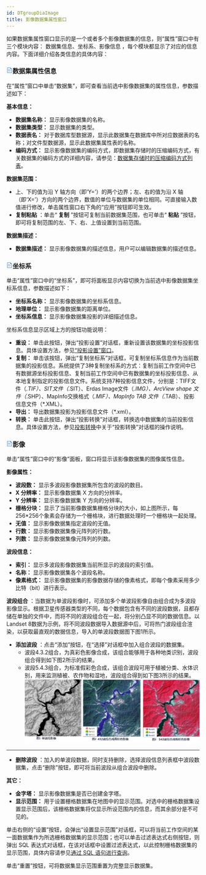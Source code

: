 ```yaml
---
id: DTgroupDiaImage
title: 影像数据集属性窗口  
---  
```

如果数据集属性窗口显示的是一个或者多个影像数据集的信息，则“属性”窗口中有三个模块内容： 数据集信息、坐标系、影像信息
，每个模块都显示了对应的信息内容。下面详细介绍各类信息的具体内容：

### ![](../../img/read.gif)数据集属性信息

在“属性”窗口中单击“数据集”，即可查看当前选中影像数据集的属性信息，参数描述如下：

**基本信息：**

  * **数据集名称：** 显示影像数据集的名称。
  * **数据集类型：** 显示数据集的类型。
  * **数据表名：** 对于数据库型数据源，显示此数据集在数据库中所对应数据表的名称；对文件型数据源，显示此数据集属性表的名称。
  * **编码方式：** 显示影像数据集的编码方式，即数据集存储时的压缩编码方式，有关数据集的编码方式的详细内容，请参见：[数据集存储时的压缩编码方式列表](EncodeType)。

**数据集范围：**

  * 上、下的值为沿 Y 轴方向（即‘Y=’）的两个边界；左、右的值为沿 X 轴（即‘X=’）方向的两个边界，数值的单位与数据集的单位相同。可直接输入数值进行修改，单击属性窗口右下角的“应用”按钮即可生效。
  * **复制粘贴** ：单击“ **复制** ”按钮可复制当前数据集范围，也可单击“ **粘贴** ”按钮，即可将复制范围的左、下、右、上值设置到当前范围。

**数据集描述：**

  * **数据集描述：** 显示影像数据集的描述信息，用户可以编辑数据集的描述信息。

### ![](../../img/read.gif)坐标系

单击“属性”窗口中的“坐标系”，即可将面板显示内容切换为当前选中影像数据集坐标系信息，参数描述如下：

  * **坐标系名称：** 显示影像数据集的坐标系信息。
  * **地理单位：** 显示影像数据集的距离单位。
  * **坐标系信息：** 显示影像数据集投影的详细描述信息。

坐标系信息显示区域上方的按钮功能说明：

  * **重设：** 单击此按钮，弹出“投影设置”对话框，重新设置该数据集的坐标投影信息。具体设置方法，参见[“投影设置”窗口](../Projection/PrjCoordSysSettingWin)。 
  * **复制：** 单击该按钮，弹出“复制坐标系”对话框，可复制坐标系信息作为当前数据集的投影信息。系统提供了3种复制坐标系的方式：复制当前工作空间中已有数据源坐标投影信息、复制当前工作空间中已有数据集的坐标投影信息、从本地复制指定的投影信息文件。系统支持7种投影信息文件，分别是：TIFF文件（*.TIF）、SIT文件（*.SIT）、Erdas Image文件（*.IMG）、ArcView shape 文件（*.SHP）、MapInfo交换格式（*.MIF）、MapInfo TAB 文件（*.TAB）、投影信息文件（*.XML）。 
  * **导出：** 导出数据集投影为投影信息文件（*.xml）。
  * **转换：** 单击此按钮，弹出“投影转换”对话框，转换选中数据集的当前投影信息。具体设置方法，参见[投影转换](../projection/ConvertPrjCoordSys)中关于“投影转换”对话框的操作说明。

### ![](../../img/read.gif)影像

单击“属性”窗口中的“影像”面板，窗口将显示该影像数据集的图像属性信息。

**影像属性：**

  * **波段数：** 显示多波段影像数据集所包含的波段的数目。
  * **X 分辨率：** 显示影像数据集 X 方向的分辨率。
  * **Y 分辨率：** 显示影像数据集 Y 方向的分辨率。
  * **栅格分块：** 显示了当前影像数据集栅格分块的大小，如上图所示，每256*256个象素会存储为一个栅格块，进行数据处理时一个栅格块一起处理。
  * **无值：** 显示影像数据集指定波段的无值。
  * **行数：** 显示影像数据集像元阵列的行数。
  * **列数：** 显示影像数据集像元阵列的列数。

**波段信息：**

  * **索引：** 显示多波段影像数据集当前所显示的波段的索引值。
  * **名称：** 显示影像数据集各个波段名称。
  * **像素格式：** 显示影像数据集的影像数据存储的像素格式，即每个像素采用多少比特（bit）进行表示。

**波段组合**
：当数据为单波段影像时，可添加多个单波段影像自由组合成为多波段影像显示。根据卫星传感器类型的不同，每个数据包含有不同的波段数据，且都存储在单独的文件中，而将不同的波段组合在一起，将分别凸显不同的数据信息。以
Landset 8数据为示例，将不同波段数据导入数据源中后，可将热门波段组合渲染，以获取最直观的数据信息，导入的单波段数据图下图1所示。

  * **添加波段** ：点击“添加”按钮，在“选择”对话框中加入组合波段的数据集。
    * 波段4.3.2组合，为真彩色影像合成，该组合能够用于各种地类识别，波段组合得到如下图2所示的结果。
    * 波段5.4.3组合，为标准假彩色合成，该组合波段可用于植被分类、水体识别，用来监测植被、农作物和湿地，波段组合得到如下图3所示的结果。
![](img/CompositeBands.png)  
---  
  * **删除波段** ：加入的单波段数据，同时支持删除，选择波段信息列表框中波段数据集，点击“删除”按钮，即可将当前波段从组合波段中删除。

**其它：**

  * **金字塔：** 显示影像数据集是否已创建金字塔。
  * **显示范围：** 用于设置栅格数据集在地图中的显示范围。对选中的栅格数据集设置显示范围后，该栅格数据集将仅显示所设范围内的信息，而其余部分是不可见的。 

单击右侧的“设置”按钮，会弹出“设置显示范围”对话框，可以将当前工作空间的某一面数据集作为所选栅格数据集的显示范围；也可以单击过滤表达式右侧按钮，则弹出
SQL 表达式对话框，在该对话框中设置过滤表达式，以此控制栅格数据集的显示范围，具体内容请参见[通过 SQL
语句进行查询](../../Query/SQLQueryDia)。

单击“重置”按钮，可将数据集显示范围重置为完整显示数据集。
